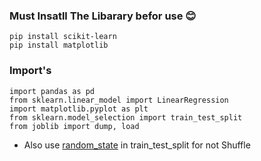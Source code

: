### Must Insatll The Libarary befor use 😊
```
pip install scikit-learn
pip install matplotlib
```
### Import's
```
import pandas as pd
from sklearn.linear_model import LinearRegression
import matplotlib.pyplot as plt
from sklearn.model_selection import train_test_split
from joblib import dump, load 
```
- Also use [random_state](https://scikit-learn.org/stable/modules/generated/sklearn.model_selection.train_test_split.html) in train_test_split for not Shuffle
